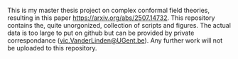 This is my master thesis project on complex conformal field theories, resulting in this paper https://arxiv.org/abs/2507.14732. 
This repository contains the, quite unorgonized, collection of scripts and figures. The actual data is too large to put on github but can be provided by private correspondance (vic.VanderLinden@UGent.be).
Any further work will not be uploaded to this repository.
